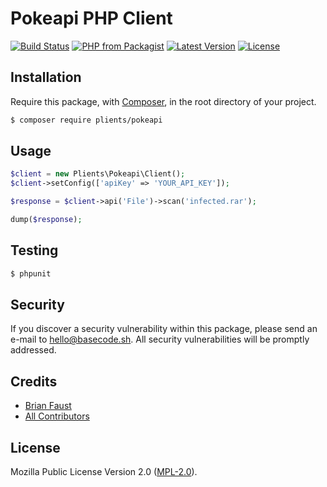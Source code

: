 # Pokeapi PHP Client

[![Build Status](https://img.shields.io/travis/plients/Pokeapi-PHP-Client/master.svg?style=flat-square)](https://travis-ci.org/plients/Pokeapi-PHP-Client)
[![PHP from Packagist](https://img.shields.io/packagist/php-v/plients/pokeapi.svg?style=flat-square)]()
[![Latest Version](https://img.shields.io/github/release/plients/Pokeapi-PHP-Client.svg?style=flat-square)](https://github.com/plients/Pokeapi-PHP-Client/releases)
[![License](https://img.shields.io/packagist/l/plients/Pokeapi-PHP-Client.svg?style=flat-square)](https://packagist.org/packages/plients/Pokeapi-PHP-Client)

## Installation

Require this package, with [Composer](https://getcomposer.org/), in the root directory of your project.

```bash
$ composer require plients/pokeapi
```

## Usage

```php
$client = new Plients\Pokeapi\Client();
$client->setConfig(['apiKey' => 'YOUR_API_KEY']);

$response = $client->api('File')->scan('infected.rar');

dump($response);
```

## Testing

``` bash
$ phpunit
```

## Security

If you discover a security vulnerability within this package, please send an e-mail to hello@basecode.sh. All security vulnerabilities will be promptly addressed.

## Credits

- [Brian Faust](https://github.com/faustbrian)
- [All Contributors](../../contributors)

## License

Mozilla Public License Version 2.0 ([MPL-2.0](./LICENSE)).
